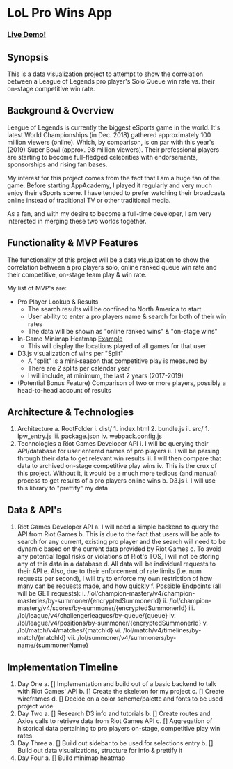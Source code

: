 # LoL Pro Wins App

### [Live Demo!](https://lol-pro-wins.herokuapp.com/)

## Synopsis
This is a data visualization project to attempt to show the correlation between a League of Legends pro player's Solo Queue win rate vs. their on-stage competitive win rate.

## Background & Overview
League of Legends is currently the biggest eSports game in the world. It's latest World Championships (in Dec. 2018) gathered approximately 100 million viewers (online). Which, by comparison, is on par with this year's (2019) Super Bowl (approx. 98 million viewers). Their professional players are starting to become full-fledged celebrities with endorsements, sponsorships and rising fan bases.

My interest for this project comes from the fact that I am a huge fan of the game. Before starting AppAcademy, I played it regularly and very much enjoy their eSports scene. I have tended to prefer watching their broadcasts online instead of traditional TV or other traditional media.

As a fan, and with my desire to become a full-time developer, I am very interested in merging these two worlds together.

## Functionality & MVP Features
The functionality of this project will be a data visualization to show the correlation between a pro players solo, online ranked queue win rate and their competitive, on-stage team play & win rate.

My list of MVP's are:
* Pro Player Lookup & Results
    - The search results will be confined to North America to start
    - User ability to enter a pro players name & search for both of their win rates
    - The data will be shown as "online ranked wins" & "on-stage wins"
* In-Game Minimap Heatmap [Example](https://s3-us-west-1.amazonaws.com/riot-developer-portal/docs/map1.png)
    - This will display the locations played of all games for that user
* D3.js visualization of wins per "Split"
    - A "split" is a mini-season that competitive play is measured by
    - There are 2 splits per calendar year
    - I will include, at minimum, the last 2 years (2017-2019)
* (Potential Bonus Feature) Comparison of two or more players, possibly a head-to-head account of results

## Architecture & Technologies
1) Architecture
    a. RootFolder
        i. dist/
            1. index.html
            2. bundle.js
        ii. src/
            1. lpw_entry.js
        iii. package.json
        iv. webpack.config.js
2) Technologies
    a Riot Games Developer API
        i. I will be querying their API/database for user entered names of pro players
        ii. I will be parsing through their data to get relevant win results
        iii. I will then compare that data to archived on-stage competitive play wins
        iv. This is the crux of this project. Without it, it would be a much more tedious (and manual) process to get results of a pro players online wins
    b. D3.js
        i. I will use this library to "prettify" my data

## Data & API's
1) Riot Games Developer API
    a. I will need a simple backend to query the API from Riot Games
    b. This is due to the fact that users will be able to search for any current, existing pro player and the search will need to be dynamic based on the current data provided by Riot Games
    c. To avoid any potential legal risks or violations of Riot's TOS, I will not be storing any of this data in a database
    d. All data will be individual requests to their API
    e. Also, due to their enforcement of rate limits (i.e. num requests per second), I will try to enforce my own restriction of how many can be requests made, and how quickly
    f. Possible Endpoints (all will be GET requests):
        i. /lol/champion-mastery/v4/champion-masteries/by-summoner/{encryptedSummonerId}
        ii. /lol/champion-mastery/v4/scores/by-summoner/{encryptedSummonerId}
        iii. /lol/league/v4/challengerleagues/by-queue/{queue}
        iv. /lol/league/v4/positions/by-summoner/{encryptedSummonerId}
        v. /lol/match/v4/matches/{matchId}
        vi. /lol/match/v4/timelines/by-match/{matchId}
        vii. /lol/summoner/v4/summoners/by-name/{summonerName}

## Implementation Timeline
1) Day One 
    a. [] Implementation and build out of a basic backend to talk with Riot Games' API
    b. [] Create the skeleton for my project
    c. [] Create wireframes
    d. [] Decide on a color scheme/palette and fonts to be used project wide
2) Day Two 
    a. [] Research D3 info and tutorials
    b. [] Create routes and Axios calls to retrieve data from Riot Games API
    c. [] Aggregation of historical data pertaining to pro players on-stage, competitive play win rates
3) Day Three 
    a. [] Build out sidebar to be used for selections entry
    b. [] Build out data visualizations, structure for info & prettify it
4) Day Four 
    a. [] Build minimap heatmap
